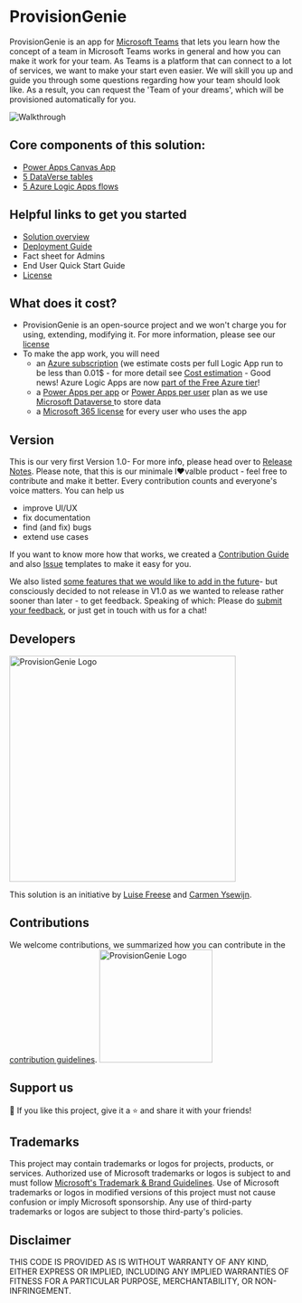 # ProvisionGenie

ProvisionGenie is an app for [Microsoft Teams](https://www.microsoft.com/en-ww/microsoft-teams/group-chat-software) that lets you learn how the concept of a team in Microsoft Teams works in general and how you can make it work for your team. As Teams is a platform that can connect to a lot of services, we want to make your start even easier. We will skill you up and guide you through some questions regarding how your team should look like. As a result, you can request the 'Team of your dreams', which will be provisioned automatically for you.

![Walkthrough](https://github.com/ProvisionGenie/ProvisionGenie/blob/main/media/canvasapp/walkthroughgif.gif)

## Core components of this solution:

* [Power Apps Canvas App](https://github.com/ProvisionGenie/ProvisionGenie/blob/main/Docs/CanvasAppOverview.md) 
* [5 DataVerse tables](https://github.com/ProvisionGenie/ProvisionGenie/blob/main/Docs/DataverseTables.md)
* [5 Azure Logic Apps flows](https://github.com/ProvisionGenie/ProvisionGenie/blob/main/Docs/LogicApps.md)

## Helpful links to get you started 

* [Solution overview](https://github.com/ProvisionGenie/ProvisionGenie/blob/main/Docs/SolutionOverView.md)
* [Deployment Guide](https://github.com/ProvisionGenie/ProvisionGenie/blob/main/Docs/DeploymentGuide.md)
* Fact sheet for Admins
* End User Quick Start Guide
* [License](https://github.com/ProvisionGenie/ProvisionGenie/blob/main/LICENSE.md)

## What does it cost?

* ProvisionGenie is an open-source project and we won't charge you for using, extending, modifying it. For more information, please see our [license](https://github.com/ProvisionGenie/ProvisionGenie/blob/main/LICENSE.md)
* To make the app work, you will need
  * an [Azure subscription](https://azure.microsoft.com/en-us/free/search/?&ef_id=CjwKCAjwn6GGBhADEiwAruUcKv8OknWyePp8b76twRJhgfZFjR75DxduzrWCWZuXE5W1Xthps-3eGRoCkmoQAvD_BwE:G:s&OCID=AID2100049_SEM_CjwKCAjwn6GGBhADEiwAruUcKv8OknWyePp8b76twRJhgfZFjR75DxduzrWCWZuXE5W1Xthps-3eGRoCkmoQAvD_BwE:G:s&gclid=CjwKCAjwn6GGBhADEiwAruUcKv8OknWyePp8b76twRJhgfZFjR75DxduzrWCWZuXE5W1Xthps-3eGRoCkmoQAvD_BwE) (we estimate costs per full Logic App run to be less than 0.01$ - for more detail see [Cost estimation](https://github.com/ProvisionGenie/ProvisionGenie/blob/main/Docs/CostEstimation.md) - Good news! Azure Logic Apps are now [part of the Free Azure tier](https://azure.microsoft.com/en-us/updates/five-more-free-services-available-with-an-azure-free-account/)! 
  * a [Power Apps per app](https://powerapps.microsoft.com/en-us/pricing/) or [Power Apps per user](https://powerapps.microsoft.com/en-us/pricing/) plan as we use [Microsoft Dataverse ](https://powerplatform.microsoft.com/en-us/dataverse/) to store data
  * a [Microsoft 365 license](https://www.microsoft.com/en-ww/microsoft-365/business/compare-all-microsoft-365-business-products) for every user who uses the app

## Version

This is our very first Version 1.0- For more info, please head over to [Release Notes](https://github.com/ProvisionGenie/ProvisionGenie/blob/main/Docs/Release-Notes.md). Please note, that this is our minimale l♥valble product - feel free to contribute and make it better. Every contribution counts and everyone's voice matters. You can help us

* improve UI/UX
* fix documentation
* find (and fix) bugs
* extend use cases

If you want to know more how that works, we created a [Contribution Guide](https://github.com/ProvisionGenie/ProvisionGenie/blob/main/CONTRIBUTING.md) and also [Issue](https://github.com/ProvisionGenie/ProvisionGenie/issues/new/choose) templates to make it easy for you. 

We also listed [some features that we would like to add in the future](https://github.com/ProvisionGenie/ProvisionGenie/issues)- but consciously decided to not release in V1.0 as we wanted to release rather sooner than later - to get feedback. Speaking of which: Please do [submit your feedback](https://github.com/ProvisionGenie/ProvisionGenie/issues/new?assignees=&labels=&template=feedback.md&title=), or just get in touch with us for a chat! 

## Developers

<img width="400" alt="ProvisionGenie Logo" src="https://github.com/ProvisionGenie/ProvisionGenie/blob/main/media/Carmen_Luise.png">

This solution is an initiative by [Luise Freese](https://m365princess.com) and [Carmen Ysewijn](https://digipersonal.com/). 

## Contributions

We welcome contributions, we summarized how you can contribute in the [contribution guidelines](https://github.com/ProvisionGenie/ProvisionGenie/blob/main/CONTRIBUTING.md). 
<img width="200" alt="ProvisionGenie Logo" src="https://github.com/ProvisionGenie/ProvisionGenie/blob/main/media/ProvisionGenie_bkg.png">

## Support us

💖 If you like this project, give it a ⭐ and share it with your friends!

## Trademarks

This project may contain trademarks or logos for projects, products, or services. Authorized use of Microsoft trademarks or logos is subject to and must follow [Microsoft's Trademark & Brand Guidelines](https://www.microsoft.com/en-us/legal/intellectualproperty/trademarks). Use of Microsoft trademarks or logos in modified versions of this project must not cause confusion or imply Microsoft sponsorship. Any use of third-party trademarks or logos are subject to those third-party's policies.

## Disclaimer

THIS CODE IS PROVIDED AS IS WITHOUT WARRANTY OF ANY KIND, EITHER EXPRESS OR IMPLIED, INCLUDING ANY IMPLIED WARRANTIES OF FITNESS FOR A PARTICULAR PURPOSE, MERCHANTABILITY, OR NON-INFRINGEMENT.
